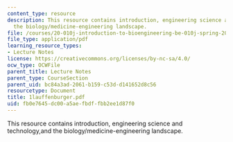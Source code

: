 ```yaml
---
content_type: resource
description: This resource contains introduction, engineering science and technology,and
  the biology/medicine-engineering landscape.
file: /courses/20-010j-introduction-to-bioengineering-be-010j-spring-2006/fb0e7645dc00a5aefbdffbb2ee1d87f0_1lauffenburger.pdf
file_type: application/pdf
learning_resource_types:
- Lecture Notes
license: https://creativecommons.org/licenses/by-nc-sa/4.0/
ocw_type: OCWFile
parent_title: Lecture Notes
parent_type: CourseSection
parent_uid: bc84a3ad-2061-b159-c53d-d141652d8c56
resourcetype: Document
title: 1lauffenburger.pdf
uid: fb0e7645-dc00-a5ae-fbdf-fbb2ee1d87f0
---
```

This resource contains introduction, engineering science and technology,and the biology/medicine-engineering landscape.